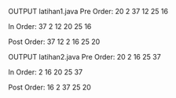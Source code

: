 OUTPUT latihan1.java
Pre Order: 
20 
2 
37 
12 
25 
16 

In Order: 
37 
2 
12 
20 
25 
16 

Post Order: 
37 
12 
2 
16 
25 
20 

OUTPUT latihan2.java
Pre Order: 
20 
2 
16 
25 
37 

In Order: 
2 
16 
20 
25 
37 

Post Order: 
16 
2 
37 
25 
20 
